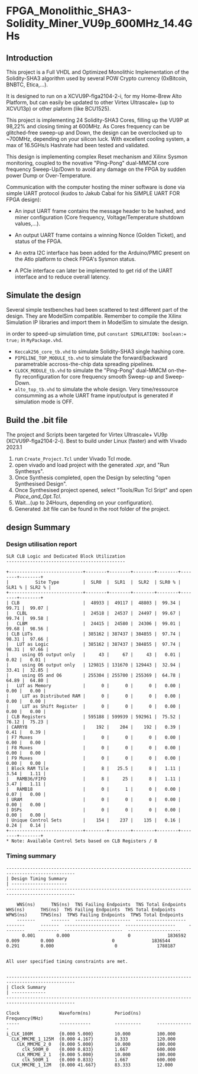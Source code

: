 # FPGA_Monolithic_SHA3-Solidity_Miner_VU9p_600MHz_14.4GHs
## Introduction

This project is a Full VHDL and Optimized Monolithic Implementation of the Solidity-SHA3 algorithm used by several POW Crypto currency (0xBitcoin, BNBTC, Etica,...).

It is designed to run on a XCVU9P-flga2104-2-i, for my Home-Brew Alto Platform, but can easily be updated to other Virtex Ultrascale+ (up to XCVU13p) or other plaform (like BCU1525).

This project is implementing 24 Solidity-SHA3 Cores, filling up the VU9P at 98,22% and closing timing at 600MHz. As Cores frequency can be glitched-free sweep-up and Down, the design can be overclocked up to ~700MHz, depending on your silicon luck. With excellent cooling system, a max of 16.5GHs/s Hashrate had been tested and validated.

This design is implementing complex Reset mechanism and Xilinx Sysmon monitoring, coupled to the novative "Ping-Pong" dual-MMCM core frequency Sweep-Up/Down to avoid any damage on the FPGA by sudden power Dump or Over-Temperature.


Communication with the computer hosting the miner software is done via simple UART protocol (kudos to Jakub Cabal for his SIMPLE UART FOR FPGA design): 
- An input UART frame contains the message header to be hashed, and miner configuration (Core frequency, Voltage/Temperature shutdown values,...).
- An output UART frame contains a winning Nonce (Golden Ticket), and status of the FPGA.

- An extra I2C interface has been added for the Arduino/PMIC present on the Atlo platform to check FPGA's Sysmon status.

- A PCIe interface can later be implemented to get rid of the UART interface and to reduce overall latency.




## Simulate the design

Several simple testbenches had been scattered to test different part of the design.
They are ModelSim compatible. Remember to compile the Xilinx Simulation IP libraries and import them in ModelSim to simulate the design.

in order to speed-up simulation time, put `constant SIMULATION: boolean:= true;` in `MyPackage.vhd`.

- `Keccak256_core_tb.vhd` to simulate Solidity-SHA3 single hashing core.
- `PIPELINE_TOP_MODULE_tb.vhd` to simulate the forward/backward parametrable accross-the-chip data spreading pipelines.
- `CLOCK_MODULE_tb.vhd` to simulate the "Ping-Pong" dual-MMCM on-the-fly reconfiguration for core frequency smooth Sweep-up and Sweep-Down.
- `alto_top_tb.vhd` to simulate the whole design. Very time/ressource consumming as a whole UART frame input/output is generated if simulation mode is OFF.  


## Build the .bit file

The project and Scripts been targeted for Virtex Ultrascale+ VU9p (XCVU9P-flga2104-2-i).
Best to build under Linux (faster) and with Vivado 2023.1

1. run `Create_Project.Tcl` under Vivado Tcl mode.
2. open vivado and load project with the generated .xpr, and "Run Synthesys".
3. Once Synthesis completed, open the Design by selecting "open Synthesised Design".
4. Once Synthesised project opened, select "Tools/Run Tcl Sript" and open *Place_and_Opt.Tcl*.
5. Wait...(up to 24Hours, depending on your configuration).
6. Generated .bit file can be found in the root folder of the project.

## design Summary
### Design utilisation report
```
SLR CLB Logic and Dedicated Block Utilization
---------------------------------------------

+----------------------------+--------+--------+--------+--------+--------+--------+
|          Site Type         |  SLR0  |  SLR1  |  SLR2  | SLR0 % | SLR1 % | SLR2 % |
+----------------------------+--------+--------+--------+--------+--------+--------+
| CLB                        |  48933 |  49117 |  48803 |  99.34 |  99.71 |  99.07 |
|   CLBL                     |  24518 |  24537 |  24497 |  99.67 |  99.74 |  99.58 |
|   CLBM                     |  24415 |  24580 |  24306 |  99.01 |  99.68 |  98.56 |
| CLB LUTs                   | 385162 | 387437 | 384855 |  97.74 |  98.31 |  97.66 |
|   LUT as Logic             | 385162 | 387437 | 384855 |  97.74 |  98.31 |  97.66 |
|     using O5 output only   |     43 |     67 |     43 |   0.01 |   0.02 |   0.01 |
|     using O6 output only   | 129815 | 131670 | 129443 |  32.94 |  33.41 |  32.85 |
|     using O5 and O6        | 255304 | 255700 | 255369 |  64.78 |  64.89 |  64.80 |
|   LUT as Memory            |      0 |      0 |      0 |   0.00 |   0.00 |   0.00 |
|     LUT as Distributed RAM |      0 |      0 |      0 |   0.00 |   0.00 |   0.00 |
|     LUT as Shift Register  |      0 |      0 |      0 |   0.00 |   0.00 |   0.00 |
| CLB Registers              | 595188 | 599939 | 592961 |  75.52 |  76.12 |  75.23 |
| CARRY8                     |    192 |    204 |    192 |   0.39 |   0.41 |   0.39 |
| F7 Muxes                   |      0 |      0 |      0 |   0.00 |   0.00 |   0.00 |
| F8 Muxes                   |      0 |      0 |      0 |   0.00 |   0.00 |   0.00 |
| F9 Muxes                   |      0 |      0 |      0 |   0.00 |   0.00 |   0.00 |
| Block RAM Tile             |      8 |   25.5 |      8 |   1.11 |   3.54 |   1.11 |
|   RAMB36/FIFO              |      8 |     25 |      8 |   1.11 |   3.47 |   1.11 |
|   RAMB18                   |      0 |      1 |      0 |   0.00 |   0.07 |   0.00 |
| URAM                       |      0 |      0 |      0 |   0.00 |   0.00 |   0.00 |
| DSPs                       |      0 |      0 |      0 |   0.00 |   0.00 |   0.00 |
| Unique Control Sets        |    154 |    237 |    135 |   0.16 |   0.24 |   0.14 |
+----------------------------+--------+--------+--------+--------+--------+--------+
* Note: Available Control Sets based on CLB Registers / 8
```
### Timing summary
```
------------------------------------------------------------------------------------------------
| Design Timing Summary
| ---------------------
------------------------------------------------------------------------------------------------

    WNS(ns)      TNS(ns)  TNS Failing Endpoints  TNS Total Endpoints      WHS(ns)      THS(ns)  THS Failing Endpoints  THS Total Endpoints     WPWS(ns)     TPWS(ns)  TPWS Failing Endpoints  TPWS Total Endpoints  
    -------      -------  ---------------------  -------------------      -------      -------  ---------------------  -------------------     --------     --------  ----------------------  --------------------  
      0.001        0.000                      0              1836592        0.009        0.000                      0              1836544        0.291        0.000                       0               1788187  


All user specified timing constraints are met.


------------------------------------------------------------------------------------------------
| Clock Summary
| -------------
------------------------------------------------------------------------------------------------

Clock               Waveform(ns)         Period(ns)      Frequency(MHz)
-----               ------------         ----------      --------------
i_CLK_100M          {0.000 5.000}        10.000          100.000         
  CLK_MMCME_1_125M  {0.000 4.167}        8.333           120.000         
    CLK_MMCME_2_0   {0.000 5.000}        10.000          100.000         
      clk_500M_0    {0.000 0.833}        1.667           600.000         
    CLK_MMCME_2_1   {0.000 5.000}        10.000          100.000         
      clk_500M_1    {0.000 0.833}        1.667           600.000         
  CLK_MMCME_1_12M   {0.000 41.667}       83.333          12.000
```
